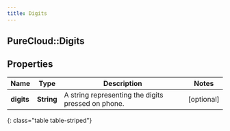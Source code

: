 ```yaml
---
title: Digits
---
```

## PureCloud::Digits

## Properties

|Name | Type | Description | Notes|
|------------ | ------------- | ------------- | -------------|
| **digits** | **String** | A string representing the digits pressed on phone. | [optional] |
{: class="table table-striped"}



